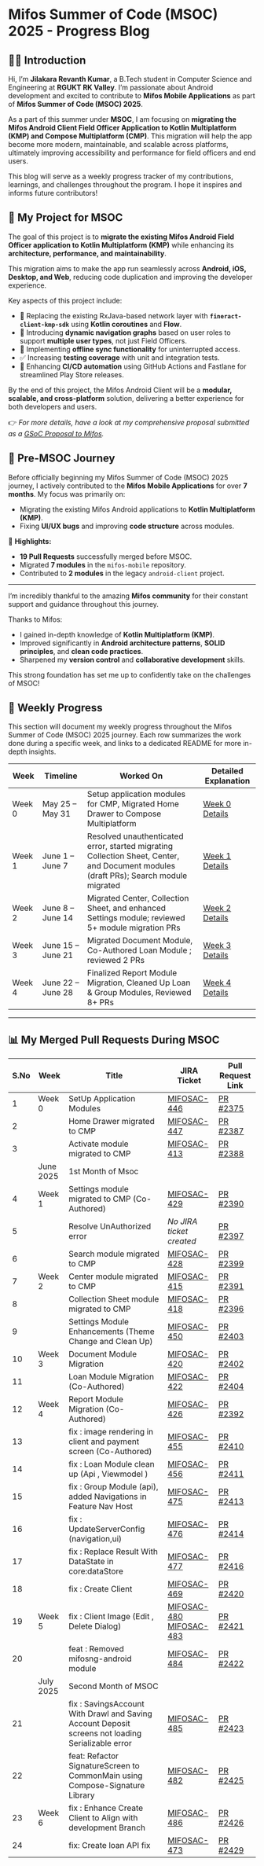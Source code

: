 # Mifos Summer of Code (MSOC) 2025 - Progress Blog

## 🧑‍💻 Introduction

Hi, I’m **Jilakara Revanth Kumar**, a B.Tech student in Computer Science and Engineering at **RGUKT RK Valley**. I’m passionate about Android development and excited to contribute to **Mifos Mobile Applications** as part of **Mifos Summer of Code (MSOC) 2025**.

As a part of this summer under **MSOC**, I am focusing on **migrating the Mifos Android Client Field Officer Application to Kotlin Multiplatform (KMP) and Compose Multiplatform (CMP)**. This migration will help the app become more modern, maintainable, and scalable across platforms, ultimately improving accessibility and performance for field officers and end users.

This blog will serve as a weekly progress tracker of my contributions, learnings, and challenges throughout the program. I hope it inspires and informs future contributors!

## 📱 My Project for MSOC

The goal of this project is to **migrate the existing Mifos Android Field Officer application to Kotlin Multiplatform (KMP)** while enhancing its **architecture, performance, and maintainability**.

This migration aims to make the app run seamlessly across **Android, iOS, Desktop, and Web**, reducing code duplication and improving the developer experience.

Key aspects of this project include:

- 🔁 Replacing the existing RxJava-based network layer with **`fineract-client-kmp-sdk`** using **Kotlin coroutines** and **Flow**.
- 📲 Introducing **dynamic navigation graphs** based on user roles to support **multiple user types**, not just Field Officers.
- 📡 Implementing **offline sync functionality** for uninterrupted access.
- ✅ Increasing **testing coverage** with unit and integration tests.
- 🚀 Enhancing **CI/CD automation** using GitHub Actions and Fastlane for streamlined Play Store releases.

By the end of this project, the Mifos Android Client will be a **modular, scalable, and cross-platform** solution, delivering a better experience for both developers and users.

👉 _For more details, have a look at my comprehensive proposal submitted as a [GSoC Proposal to Mifos](https://docs.google.com/document/d/1FNdjwGb5TuSHlhU9c36e7Gx1ERgx3xaPfkTysbKuhw8/edit?usp=sharing)._ 

## 🚀 Pre-MSOC Journey

Before officially beginning my Mifos Summer of Code (MSOC) 2025 journey, I actively contributed to the **Mifos Mobile Applications** for over **7 months**. My focus was primarily on:

- Migrating the existing Mifos Android applications to **Kotlin Multiplatform (KMP)**.
- Fixing **UI/UX bugs** and improving **code structure** across modules.

📌 **Highlights:**
- **19 Pull Requests** successfully merged before MSOC.
- Migrated **7 modules** in the `mifos-mobile` repository.
- Contributed to **2 modules** in the legacy `android-client` project.

---

I’m incredibly thankful to the amazing **Mifos community** for their constant support and guidance throughout this journey.

Thanks to Mifos:
- I gained in-depth knowledge of **Kotlin Multiplatform (KMP)**.
- Improved significantly in **Android architecture patterns**, **SOLID principles**, and **clean code practices**.
- Sharpened my **version control** and **collaborative development** skills.

This strong foundation has set me up to confidently take on the challenges of MSOC!


## 📅 Weekly Progress

This section will document my weekly progress throughout the Mifos Summer of Code (MSOC) 2025 journey. Each row summarizes the work done during a specific week, and links to a dedicated README for more in-depth insights.


| Week   | Timeline           | Worked On                                                                                                            | Detailed Explanation       |
|--------|--------------------|----------------------------------------------------------------------------------------------------------------------|-----------------------------|
| Week 0 | May 25 – May 31    | Setup application modules for CMP, Migrated Home Drawer to Compose Multiplatform                                    | [Week 0 Details](./week0.md) |
| Week 1 | June 1 – June 7    | Resolved unauthenticated error, started migrating Collection Sheet, Center, and Document modules (draft PRs); Search module migrated | [Week 1 Details](./week1.md) |
| Week 2 | June 8 – June 14   | Migrated Center, Collection Sheet, and enhanced Settings module; reviewed 5+ module migration PRs                   | [Week 2 Details](./week2.md) |
| Week 3 | June 15 – June 21   | Migrated Document Module, Co-Authored Loan Module ; reviewed 2 PRs                   | [Week 3 Details](./week3.md) |
| Week 4 | June 22 – June 28   | Finalized Report Module Migration, Cleaned Up Loan & Group Modules, Reviewed 8+ PRs | [Week 4 Details](./week4.md) |


---
## 📊 My Merged Pull Requests During MSOC

| S.No | Week   | Title                                            | JIRA Ticket                                                                          | Pull Request Link                                                         |
|------|--------|--------------------------------------------------|--------------------------------------------------------------------------------------|---------------------------------------------------------------------------|
| 1    | Week 0 | SetUp Application Modules                        | [MIFOSAC-446](https://mifosforge.jira.com/browse/MIFOSAC-446)                       | [PR #2375](https://github.com/openMF/android-client/pull/2375)           |
| 2    |        | Home Drawer migrated to CMP                      | [MIFOSAC-447](https://mifosforge.jira.com/browse/MIFOSAC-447)                       | [PR #2387](https://github.com/openMF/android-client/pull/2387)           |
| 3    |        | Activate module migrated to CMP                  | [MIFOSAC-413](https://mifosforge.jira.com/browse/MIFOSAC-413)                       | [PR #2388](https://github.com/openMF/android-client/pull/2388)           |
|     |  June 2025  | 1st Month of Msoc    |                        |           |
| 4    | Week 1 | Settings module migrated to CMP (Co-Authored)    | [MIFOSAC-429](https://mifosforge.jira.com/browse/MIFOSAC-429)                       | [PR #2390](https://github.com/openMF/android-client/pull/2390)           |
| 5    |        | Resolve UnAuthorized error                       | *No JIRA ticket created*                                                            | [PR #2397](https://github.com/openMF/android-client/pull/2397)           |
| 6    |        | Search module migrated to CMP                    | [MIFOSAC-428](https://mifosforge.jira.com/browse/MIFOSAC-428)                       | [PR #2399](https://github.com/openMF/android-client/pull/2399)           |
| 7    | Week 2 | Center module migrated to CMP                    | [MIFOSAC-415](https://mifosforge.jira.com/browse/MIFOSAC-415)                       | [PR #2391](https://github.com/openMF/android-client/pull/2391)           |
| 8    |        | Collection Sheet module migrated to CMP          | [MIFOSAC-418](https://mifosforge.jira.com/browse/MIFOSAC-418)                       | [PR #2396](https://github.com/openMF/android-client/pull/2396)           |
| 9    |        | Settings Module Enhancements (Theme Change and Clean Up) | [MIFOSAC-450](https://mifosforge.jira.com/browse/MIFOSAC-450)              | [PR #2403](https://github.com/openMF/android-client/pull/2403)           |
| 10   | Week 3 | Document Module Migration                        | [MIFOSAC-420](https://mifosforge.jira.com/browse/MIFOSAC-420)                       | [PR #2402](https://github.com/openMF/android-client/pull/2402)           |
| 11   |        | Loan Module Migration (Co-Authored)              | [MIFOSAC-422](https://mifosforge.jira.com/browse/MIFOSAC-422)                       | [PR #2404](https://github.com/openMF/android-client/pull/2404)           |
| 12   | Week 4 | Report Module Migration (Co-Authored)            | [MIFOSAC-426](https://mifosforge.jira.com/browse/MIFOSAC-426)                       | [PR #2392](https://github.com/openMF/android-client/pull/2392)           |
| 13   |        | fix : image rendering in client and payment screen (Co-Authored)            | [MIFOSAC-455](https://mifosforge.jira.com/browse/MIFOSAC-455)                       | [PR #2410](https://github.com/openMF/android-client/pull/2410)           |
| 14   |        | fix : Loan Module clean up (Api , Viewmodel )            | [MIFOSAC-456](https://mifosforge.jira.com/browse/MIFOSAC-456)                       | [PR #2411](https://github.com/openMF/android-client/pull/2411)           |
| 15   |        | fix : Group Module (api), added Navigations in Feature Nav Host            | [MIFOSAC-475](https://mifosforge.jira.com/browse/MIFOSAC-475)                       | [PR #2413](https://github.com/openMF/android-client/pull/2413)           |
| 16   |        | fix : UpdateServerConfig (navigation,ui)            | [MIFOSAC-476](https://mifosforge.jira.com/browse/MIFOSAC-476)                       | [PR #2414](https://github.com/openMF/android-client/pull/2414)           |
| 17   |        | fix : Replace Result With DataState in core:dataStore           | [MIFOSAC-477](https://mifosforge.jira.com/browse/MIFOSAC-477)                       | [PR #2416](https://github.com/openMF/android-client/pull/2416)           |
| 18   |        | fix : Create Client           | [MIFOSAC-469](https://mifosforge.jira.com/browse/MIFOSAC-469)                       | [PR #2420](https://github.com/openMF/android-client/pull/2420)           |
| 19   | Week 5       | fix : Client Image (Edit , Delete Dialog)           | [MIFOSAC-480](https://mifosforge.jira.com/browse/MIFOSAC-480) <br> [MIFOSAC-483](https://mifosforge.jira.com/browse/MIFOSAC-483)                       | [PR #2421](https://github.com/openMF/android-client/pull/2421)           |
| 20   |        | feat : Removed mifosng-android module           | [MIFOSAC-484](https://mifosforge.jira.com/browse/MIFOSAC-484)                       | [PR #2422](https://github.com/openMF/android-client/pull/2422)           |
|    | July 2025       | Second Month of MSOC           |                      |           |
| 21   |        | fix : SavingsAccount With Drawl and Saving Account Deposit screens not loading Serializable error           | [MIFOSAC-485](https://mifosforge.jira.com/browse/MIFOSAC-485)                       | [PR #2423](https://github.com/openMF/android-client/pull/2423)           |
| 22   |        | feat: Refactor SignatureScreen to CommonMain using Compose-Signature Library           | [MIFOSAC-482](https://mifosforge.jira.com/browse/MIFOSAC-482)                       | [PR #2425](https://github.com/openMF/android-client/pull/2425)           |
| 23   | Week 6       | fix : Enhance Create Client to Align with development Branch            | [MIFOSAC-486](https://mifosforge.jira.com/browse/MIFOSAC-486)                       | [PR #2426](https://github.com/openMF/android-client/pull/2426)           |
| 24   |        | fix: Create loan API fix            | [MIFOSAC-473](https://mifosforge.jira.com/browse/MIFOSAC-473)                       | [PR #2429](https://github.com/openMF/android-client/pull/2429)           |
